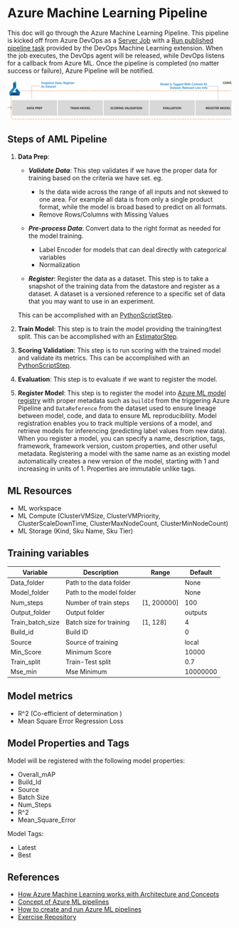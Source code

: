 # Azure Machine Learning Pipeline <!-- omit in toc -->

This doc will go through the Azure Machine Learning Pipeline. This pipeline is kicked off from Azure DevOps as a [Server Job](https://docs.microsoft.com/en-us/azure/devops/pipelines/yaml-schema?view=azure-devops&tabs=schema%2Cparameter-schema#server)
with a [Run published pipeline task](https://marketplace.visualstudio.com/items?itemName=ms-air-aiagility.vss-services-azureml)
provided by the DevOps Machine Learning extension. When the job executes, the DevOps agent will be released, while DevOps listens for
a callback from Azure ML. Once the pipeline is completed (no matter success or failure), Azure Pipeline will be notified.

![AML Pipeline](../images/aml-pipeline.png)

## Steps of AML Pipeline

1. **Data Prep**:

    - ***Validate Data***:
    This step validates if we have the proper data for training based on the criteria we have set. eg.

        - Is the data wide across the range of all inputs and not skewed to one area. For example all data is from only a single
        product format, while the model is broad based to
        predict on all formats.
        - Remove Rows/Columns with Missing Values

    - ***Pre-process Data***:
    Convert data to the right format as needed for the model training.
        - Label Encoder for models that can deal directly with categorical variables
        - Normalization

    - ***Register***:
    Register the data as a dataset. This step is to take a snapshot of the training data from the datastore and register as a dataset.
    A dataset is a versioned reference to a specific set of data that you may want to use in an experiment.

    This can be accomplished
    with an [PythonScriptStep](https://docs.microsoft.com/python/api/azureml-pipeline-steps/azureml.pipeline.steps.pythonscriptstep?preserve-view=true&view=azure-ml-py).

1. **Train Model**: This step is to train the model providing the training/test split.
 This can be accomplished with an [EstimatorStep](https://docs.microsoft.com/python/api/azureml-pipeline-steps/azureml.pipeline.steps.estimatorstep?preserve-view=true&view=azure-ml-py).

1. **Scoring Validation**: This step is to run scoring with the trained model and validate its metrics. This can be accomplished
with an [PythonScriptStep](https://docs.microsoft.com/python/api/azureml-pipeline-steps/azureml.pipeline.steps.pythonscriptstep?preserve-view=true&view=azure-ml-py).

1. **Evaluation**: This step is to evaluate if we want to register the model.

1. **Register Model**: This step is to register the model into [Azure ML model registry](https://docs.microsoft.com/azure/machine-learning/concept-azure-machine-learning-architecture#register-model)
with proper metadata such as `buildId` from the triggering Azure Pipeline and `DataReference` from the dataset used to ensure lineage
between model, code, and data to ensure ML reproducibility. Model registration enables you to track multiple versions of a model, and
retrieve models for inferencing (predicting label values from new data). When you register a model, you can specify a name, description,
tags, framework, framework version, custom properties, and other useful metadata. Registering a
model with the same name as an existing model automatically creates a new version of the model, starting with 1 and increasing in
units of 1. Properties are immutable unlike tags.

## ML Resources

- ML workspace
- ML Compute (ClusterVMSize, ClusterVMPriority, ClusterScaleDownTime, ClusterMaxNodeCount, ClusterMinNodeCount)
- ML Storage (Kind, Sku Name, Sku Tier)

## Training variables

| Variable         | Description              | Range            | Default |
|------------------|--------------------------|------------------|---------|
| Data_folder      | Path to the data folder |                  | None    |
| Model_folder     | Path to the model folder |                  | None    |
| Num_steps        | Number of train steps    | [1, 200000]      | 100     |
| Output_folder    | Output folder            |                  | outputs |
| Train_batch_size | Batch size for training  | [1, 128]         | 4       |
| Build_id         | Build ID                 |                  | 0       |
| Source           | Source of training       |                  | local   |
| Min_Score        | Minimum Score            |                  | 10000   |
| Train_split      | Train-Test split         |                  | 0.7     |
| Mse_min          | Mse Minimum              |                  | 10000000|

## Model metrics

- R^2 (Co-efficient of determination )
- Mean Square Error Regression Loss

## Model Properties and Tags

Model will be registered with the following model properties:

- Overall_mAP
- Build_Id
- Source
- Batch Size
- Num_Steps
- R^2
- Mean_Square_Error

Model Tags:

- Latest
- Best

## References

- [How Azure Machine Learning works with Architecture and Concepts](https://docs.microsoft.com/azure/machine-learning/concept-azure-machine-learning-architecture#experiments)
- [Concept of Azure ML pipelines](https://docs.microsoft.com/azure/machine-learning/concept-ml-pipelines)
- [How to create and run Azure ML pipelines](https://docs.microsoft.com/azure/machine-learning/how-to-create-your-first-pipeline)
- [Exercise Repository](https://aka.ms/mslearn-dp100)
